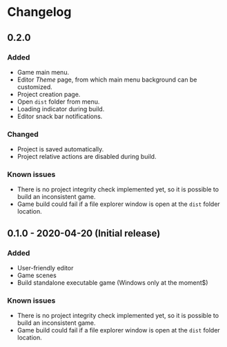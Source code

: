 # Changelog

## 0.2.0

### Added

- Game main menu.
- Editor _Theme_ page, from which main menu background can be customized.
- Project creation page.
- Open `dist` folder from menu.
- Loading indicator during build.
- Editor snack bar notifications.

### Changed

- Project is saved automatically.
- Project relative actions are disabled during build.

### Known issues

- There is no project integrity check implemented yet, so it is 
possible to build an inconsistent game. 
- Game build could fail if a file explorer window is open at the `dist` folder location.

## 0.1.0 - 2020-04-20 (Initial release)

### Added

- User-friendly editor
- Game scenes
- Build standalone executable game (Windows only at the moment$) 

### Known issues

- There is no project integrity check implemented yet, so it is 
possible to build an inconsistent game. 
- Game build could fail if a file explorer window is open at the `dist` folder location.
